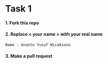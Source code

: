 # Task 1

#### 1. Fork this repo

#### 2. Replace < your name > with your real name

```
Name : Ananto Yusuf Wicaksono  
```

#### 3. Make a pull request
